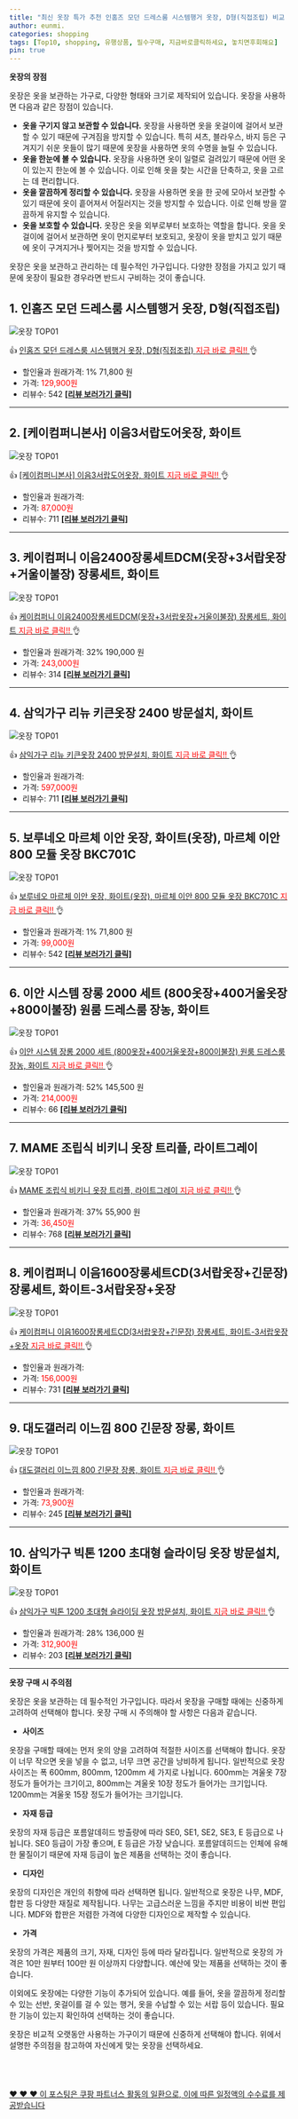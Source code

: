 ```yaml
---
title: "최신 옷장 특가 추천 인홈즈 모던 드레스룸 시스템행거 옷장, D형(직접조립) 비교 장점"
author: eunmi.
categories: shopping
tags: [Top10, shopping, 유행상품, 필수구매, 지금바로클릭하세요, 놓치면후회해요]
pin: true
---
```

**옷장의 장점**

옷장은 옷을 보관하는 가구로, 다양한 형태와 크기로 제작되어 있습니다. 옷장을 사용하면 다음과 같은 장점이 있습니다.

* **옷을 구기지 않고 보관할 수 있습니다.** 옷장을 사용하면 옷을 옷걸이에 걸어서 보관할 수 있기 때문에 구겨짐을 방지할 수 있습니다. 특히 셔츠, 블라우스, 바지 등은 구겨지기 쉬운 옷들이 많기 때문에 옷장을 사용하면 옷의 수명을 늘릴 수 있습니다.
* **옷을 한눈에 볼 수 있습니다.** 옷장을 사용하면 옷이 일렬로 걸려있기 때문에 어떤 옷이 있는지 한눈에 볼 수 있습니다. 이로 인해 옷을 찾는 시간을 단축하고, 옷을 고르는 데 편리합니다.
* **옷을 깔끔하게 정리할 수 있습니다.** 옷장을 사용하면 옷을 한 곳에 모아서 보관할 수 있기 때문에 옷이 흩어져서 어질러지는 것을 방지할 수 있습니다. 이로 인해 방을 깔끔하게 유지할 수 있습니다.
* **옷을 보호할 수 있습니다.** 옷장은 옷을 외부로부터 보호하는 역할을 합니다. 옷을 옷걸이에 걸어서 보관하면 옷이 먼지로부터 보호되고, 옷장이 옷을 받치고 있기 때문에 옷이 구겨지거나 찢어지는 것을 방지할 수 있습니다.

옷장은 옷을 보관하고 관리하는 데 필수적인 가구입니다. 다양한 장점을 가지고 있기 때문에 옷장이 필요한 경우라면 반드시 구비하는 것이 좋습니다.

   

## 1. 인홈즈 모던 드레스룸 시스템행거 옷장, D형(직접조립)

![옷장 TOP01](https://thumbnail10.coupangcdn.com/thumbnails/remote/230x230ex/image/vendor_inventory/7643/72a2e62cded4f47253fc289cd0f33aad9a0562b09de0d8f744d17f870dc6.jpg)


👍 [인홈즈 모던 드레스룸 시스템행거 옷장, D형(직접조립) <font color=red> 지금 바로 클릭!! </font> ](https://link.coupang.com/re/AFFSDP?lptag=AF3617701&subid=GithubCoopas&pageKey=2197800670&traceid=V0-153&itemId=3739362966&vendorItemId=71724530667) 👌 


- 할인율과 원래가격: 1%  71,800   원
- 가격: <span style='color:red'>129,900원</span>
- 리뷰수: 542  [**[리뷰 보러가기 클릭]**](https://link.coupang.com/re/AFFSDP?lptag=AF3617701&subid=GithubCoopas&pageKey=2197800670&traceid=V0-153&itemId=3739362966&vendorItemId=71724530667)

---


   

## 2. [케이컴퍼니본사] 이음3서랍도어옷장, 화이트

![옷장 TOP01](https://thumbnail10.coupangcdn.com/thumbnails/remote/230x230ex/image/vendor_inventory/1a04/15b46bca9a091baa52198ab90fa6f0443e283f2d4f718669404b23d87a16.jpg)


👍 [[케이컴퍼니본사] 이음3서랍도어옷장, 화이트 <font color=red> 지금 바로 클릭!! </font> ](https://link.coupang.com/re/AFFSDP?lptag=AF3617701&subid=GithubCoopas&pageKey=87597071&traceid=V0-153&itemId=274819237&vendorItemId=82743742833) 👌 


- 할인율과 원래가격: 
- 가격: <span style='color:red'>87,000원</span>
- 리뷰수: 711  [**[리뷰 보러가기 클릭]**](https://link.coupang.com/re/AFFSDP?lptag=AF3617701&subid=GithubCoopas&pageKey=87597071&traceid=V0-153&itemId=274819237&vendorItemId=82743742833)

---


   

## 3. 케이컴퍼니 이음2400장롱세트DCM(옷장+3서랍옷장+거울이불장) 장롱세트, 화이트

![옷장 TOP01](https://thumbnail10.coupangcdn.com/thumbnails/remote/230x230ex/image/vendor_inventory/d4fa/210ff7c7ab4d0252be30582e175e74415275cb21af2b5085445a97b338af.jpg)


👍 [케이컴퍼니 이음2400장롱세트DCM(옷장+3서랍옷장+거울이불장) 장롱세트, 화이트 <font color=red> 지금 바로 클릭!! </font> ](https://link.coupang.com/re/AFFSDP?lptag=AF3617701&subid=GithubCoopas&pageKey=88950341&traceid=V0-153&itemId=278086258&vendorItemId=82745237783) 👌 


- 할인율과 원래가격: 32%  190,000   원
- 가격: <span style='color:red'>243,000원</span>
- 리뷰수: 314  [**[리뷰 보러가기 클릭]**](https://link.coupang.com/re/AFFSDP?lptag=AF3617701&subid=GithubCoopas&pageKey=88950341&traceid=V0-153&itemId=278086258&vendorItemId=82745237783)

---


   

## 4. 삼익가구 리뉴 키큰옷장 2400 방문설치, 화이트

![옷장 TOP01](https://thumbnail6.coupangcdn.com/thumbnails/remote/230x230ex/image/retail/images/2444171857324766-eb2bfabf-1478-41b2-8fb3-6255b849021f.jpg)


👍 [삼익가구 리뉴 키큰옷장 2400 방문설치, 화이트 <font color=red> 지금 바로 클릭!! </font> ](https://link.coupang.com/re/AFFSDP?lptag=AF3617701&subid=GithubCoopas&pageKey=6922720164&traceid=V0-153&itemId=16723149953&vendorItemId=83904611167) 👌 


- 할인율과 원래가격: 
- 가격: <span style='color:red'>597,000원</span>
- 리뷰수: 711  [**[리뷰 보러가기 클릭]**](https://link.coupang.com/re/AFFSDP?lptag=AF3617701&subid=GithubCoopas&pageKey=6922720164&traceid=V0-153&itemId=16723149953&vendorItemId=83904611167)

---


   

## 5. 보루네오 마르체 이안 옷장, 화이트(옷장), 마르체 이안 800 모듈 옷장 BKC701C

![옷장 TOP01](https://thumbnail8.coupangcdn.com/thumbnails/remote/230x230ex/image/vendor_inventory/c5ce/185d30e0f7dd8e41f9cd8ed307503f32521cb9203838d3dff71cbf73863c.jpg)


👍 [보루네오 마르체 이안 옷장, 화이트(옷장), 마르체 이안 800 모듈 옷장 BKC701C <font color=red> 지금 바로 클릭!! </font> ](https://link.coupang.com/re/AFFSDP?lptag=AF3617701&subid=GithubCoopas&pageKey=7224471686&traceid=V0-153&itemId=18316653929&vendorItemId=85400058812) 👌 


- 할인율과 원래가격: 1%  71,800   원
- 가격: <span style='color:red'>99,000원</span>
- 리뷰수: 542  [**[리뷰 보러가기 클릭]**](https://link.coupang.com/re/AFFSDP?lptag=AF3617701&subid=GithubCoopas&pageKey=7224471686&traceid=V0-153&itemId=18316653929&vendorItemId=85400058812)

---


   

## 6. 이안 시스템 장롱 2000 세트 (800옷장+400거울옷장+800이불장) 원룸 드레스룸 장농, 화이트

![옷장 TOP01](https://thumbnail6.coupangcdn.com/thumbnails/remote/230x230ex/image/vendor_inventory/a133/216cf63a0e24de81d03360426840de85c32fedb0bdaf9a43ff47cf7e3f10.jpg)


👍 [이안 시스템 장롱 2000 세트 (800옷장+400거울옷장+800이불장) 원룸 드레스룸 장농, 화이트 <font color=red> 지금 바로 클릭!! </font> ](https://link.coupang.com/re/AFFSDP?lptag=AF3617701&subid=GithubCoopas&pageKey=6036424229&traceid=V0-153&itemId=11022558833&vendorItemId=78302199517) 👌 


- 할인율과 원래가격: 52%  145,500   원
- 가격: <span style='color:red'>214,000원</span>
- 리뷰수: 66  [**[리뷰 보러가기 클릭]**](https://link.coupang.com/re/AFFSDP?lptag=AF3617701&subid=GithubCoopas&pageKey=6036424229&traceid=V0-153&itemId=11022558833&vendorItemId=78302199517)

---


   

## 7. MAME 조립식 비키니 옷장 트리플, 라이트그레이

![옷장 TOP01](https://thumbnail7.coupangcdn.com/thumbnails/remote/230x230ex/image/retail/images/2034891620195201-c49348f6-826a-46f0-a3dc-9a56273f8aab.jpg)


👍 [MAME 조립식 비키니 옷장 트리플, 라이트그레이 <font color=red> 지금 바로 클릭!! </font> ](https://link.coupang.com/re/AFFSDP?lptag=AF3617701&subid=GithubCoopas&pageKey=6506315176&traceid=V0-153&itemId=14349155768&vendorItemId=81593609756) 👌 


- 할인율과 원래가격: 37%  55,900   원
- 가격: <span style='color:red'>36,450원</span>
- 리뷰수: 768  [**[리뷰 보러가기 클릭]**](https://link.coupang.com/re/AFFSDP?lptag=AF3617701&subid=GithubCoopas&pageKey=6506315176&traceid=V0-153&itemId=14349155768&vendorItemId=81593609756)

---


   

## 8. 케이컴퍼니 이음1600장롱세트CD(3서랍옷장+긴문장) 장롱세트, 화이트-3서랍옷장+옷장

![옷장 TOP01](https://thumbnail9.coupangcdn.com/thumbnails/remote/230x230ex/image/vendor_inventory/images/2018/05/04/14/5/508d89da-8695-42ed-ad1f-61c76e781491.jpg)


👍 [케이컴퍼니 이음1600장롱세트CD(3서랍옷장+긴문장) 장롱세트, 화이트-3서랍옷장+옷장 <font color=red> 지금 바로 클릭!! </font> ](https://link.coupang.com/re/AFFSDP?lptag=AF3617701&subid=GithubCoopas&pageKey=88907019&traceid=V0-153&itemId=277933076&vendorItemId=3675400801) 👌 


- 할인율과 원래가격: 
- 가격: <span style='color:red'>156,000원</span>
- 리뷰수: 731  [**[리뷰 보러가기 클릭]**](https://link.coupang.com/re/AFFSDP?lptag=AF3617701&subid=GithubCoopas&pageKey=88907019&traceid=V0-153&itemId=277933076&vendorItemId=3675400801)

---


   

## 9. 대도갤러리 이느낌 800 긴문장 장롱, 화이트

![옷장 TOP01](https://thumbnail10.coupangcdn.com/thumbnails/remote/230x230ex/image/vendor_inventory/6146/25fa6444236029b5bd3ebe4e7a9c2b95cbe5310f43a7f163410c0e2e54e3.jpg)


👍 [대도갤러리 이느낌 800 긴문장 장롱, 화이트 <font color=red> 지금 바로 클릭!! </font> ](https://link.coupang.com/re/AFFSDP?lptag=AF3617701&subid=GithubCoopas&pageKey=6543880&traceid=V0-153&itemId=29052603&vendorItemId=70316438273) 👌 


- 할인율과 원래가격: 
- 가격: <span style='color:red'>73,900원</span>
- 리뷰수: 245  [**[리뷰 보러가기 클릭]**](https://link.coupang.com/re/AFFSDP?lptag=AF3617701&subid=GithubCoopas&pageKey=6543880&traceid=V0-153&itemId=29052603&vendorItemId=70316438273)

---


   

## 10. 삼익가구 빅톤 1200 초대형 슬라이딩 옷장 방문설치, 화이트

![옷장 TOP01](https://thumbnail10.coupangcdn.com/thumbnails/remote/230x230ex/image/retail/images/2970585873074498-ebc48a9e-b7d5-4385-b3c3-48b370b73228.jpg)


👍 [삼익가구 빅톤 1200 초대형 슬라이딩 옷장 방문설치, 화이트 <font color=red> 지금 바로 클릭!! </font> ](https://link.coupang.com/re/AFFSDP?lptag=AF3617701&subid=GithubCoopas&pageKey=6828589029&traceid=V0-153&itemId=16204072558&vendorItemId=83398593561) 👌 


- 할인율과 원래가격: 28%  136,000   원
- 가격: <span style='color:red'>312,900원</span>
- 리뷰수: 203  [**[리뷰 보러가기 클릭]**](https://link.coupang.com/re/AFFSDP?lptag=AF3617701&subid=GithubCoopas&pageKey=6828589029&traceid=V0-153&itemId=16204072558&vendorItemId=83398593561)

---
**옷장 구매 시 주의점**

옷장은 옷을 보관하는 데 필수적인 가구입니다. 따라서 옷장을 구매할 때에는 신중하게 고려하여 선택해야 합니다. 옷장 구매 시 주의해야 할 사항은 다음과 같습니다.

* **사이즈**

옷장을 구매할 때에는 먼저 옷의 양을 고려하여 적절한 사이즈를 선택해야 합니다. 옷장이 너무 작으면 옷을 넣을 수 없고, 너무 크면 공간을 낭비하게 됩니다. 일반적으로 옷장 사이즈는 폭 600mm, 800mm, 1200mm 세 가지로 나뉩니다. 600mm는 겨울옷 7장 정도가 들어가는 크기이고, 800mm는 겨울옷 10장 정도가 들어가는 크기입니다. 1200mm는 겨울옷 15장 정도가 들어가는 크기입니다.

* **자재 등급**

옷장의 자재 등급은 포름알데히드 방출량에 따라 SE0, SE1, SE2, SE3, E 등급으로 나뉩니다. SE0 등급이 가장 좋으며, E 등급은 가장 낮습니다. 포름알데히드는 인체에 유해한 물질이기 때문에 자재 등급이 높은 제품을 선택하는 것이 좋습니다.

* **디자인**

옷장의 디자인은 개인의 취향에 따라 선택하면 됩니다. 일반적으로 옷장은 나무, MDF, 합판 등 다양한 재질로 제작됩니다. 나무는 고급스러운 느낌을 주지만 비용이 비싼 편입니다. MDF와 합판은 저렴한 가격에 다양한 디자인으로 제작할 수 있습니다.

* **가격**

옷장의 가격은 제품의 크기, 자재, 디자인 등에 따라 달라집니다. 일반적으로 옷장의 가격은 10만 원부터 100만 원 이상까지 다양합니다. 예산에 맞는 제품을 선택하는 것이 좋습니다.

이외에도 옷장에는 다양한 기능이 추가되어 있습니다. 예를 들어, 옷을 깔끔하게 정리할 수 있는 선반, 옷걸이를 걸 수 있는 행거, 옷을 수납할 수 있는 서랍 등이 있습니다. 필요한 기능이 있는지 확인하여 선택하는 것이 좋습니다.

옷장은 비교적 오랫동안 사용하는 가구이기 때문에 신중하게 선택해야 합니다. 위에서 설명한 주의점을 참고하여 자신에게 맞는 옷장을 선택하세요.<br><br><br><br><br> [ ❤ ❤ ❤ 이 포스팅은 쿠팡 파트너스 활동의 일환으로, 이에 따른 일정액의 수수료를 제공받습니다](https://link.coupang.com/a/bcEFyh)